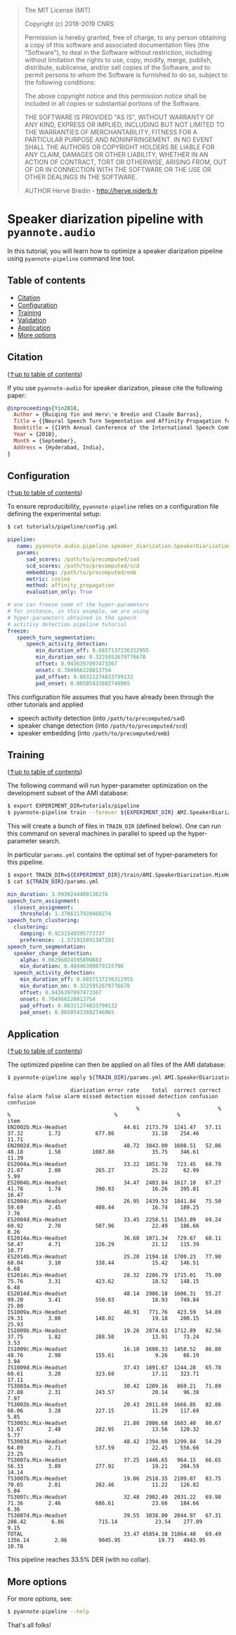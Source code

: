 > The MIT License (MIT)
>
> Copyright (c) 2018-2019 CNRS
>
> Permission is hereby granted, free of charge, to any person obtaining a copy
> of this software and associated documentation files (the "Software"), to deal
> in the Software without restriction, including without limitation the rights
> to use, copy, modify, merge, publish, distribute, sublicense, and/or sell
> copies of the Software, and to permit persons to whom the Software is
> furnished to do so, subject to the following conditions:
>
> The above copyright notice and this permission notice shall be included in all
> copies or substantial portions of the Software.
>
> THE SOFTWARE IS PROVIDED "AS IS", WITHOUT WARRANTY OF ANY KIND, EXPRESS OR
> IMPLIED, INCLUDING BUT NOT LIMITED TO THE WARRANTIES OF MERCHANTABILITY,
> FITNESS FOR A PARTICULAR PURPOSE AND NONINFRINGEMENT. IN NO EVENT SHALL THE
> AUTHORS OR COPYRIGHT HOLDERS BE LIABLE FOR ANY CLAIM, DAMAGES OR OTHER
> LIABILITY, WHETHER IN AN ACTION OF CONTRACT, TORT OR OTHERWISE, ARISING FROM,
> OUT OF OR IN CONNECTION WITH THE SOFTWARE OR THE USE OR OTHER DEALINGS IN THE
> SOFTWARE.
>
> AUTHOR
> Hervé Bredin - http://herve.niderb.fr

# Speaker diarization pipeline with `pyannote.audio`

In this tutorial, you will learn how to optimize a speaker diarization pipeline using `pyannote-pipeline` command line tool.

## Table of contents
- [Citation](#citation)
- [Configuration](#configuration)
- [Training](#training)
- [Validation](#validation)
- [Application](#application)
- [More options](#more-options)

## Citation
([↑up to table of contents](#table-of-contents))

If you use `pyannote-audio` for speaker diarization, please cite the following paper:

```bibtex
@inproceedings{Yin2018,
  Author = {Ruiqing Yin and Herv\'e Bredin and Claude Barras},
  Title = {{Neural Speech Turn Segmentation and Affinity Propagation for Speaker Diarization}},
  Booktitle = {{19th Annual Conference of the International Speech Communication Association, Interspeech 2018}},
  Year = {2018},
  Month = {September},
  Address = {Hyderabad, India},
}
```

## Configuration
([↑up to table of contents](#table-of-contents))

To ensure reproducibility, `pyannote-pipeline` relies on a configuration file defining the experimental setup:

```bash
$ cat tutorials/pipeline/config.yml
```
```yaml
pipeline:
   name: pyannote.audio.pipeline.speaker_diarization.SpeakerDiarization
   params:
      sad_scores: /path/to/precomputed/sad
      scd_scores: /path/to/precomputed/scd
      embedding: /path/to/precomputed/emb
      metric: cosine
      method: affinity_propagation
      evaluation_only: True

# one can freeze some of the hyper-parameters
# for instance, in this example, we are using
# hyper-parameters obtained in the speech 
# actitivy detection pipeline tutorial
freeze:
   speech_turn_segmentation:
      speech_activity_detection:
         min_duration_off: 0.6857137236312955
         min_duration_on: 0.3225952679776678
         offset: 0.9436397097473367
         onset: 0.704966228813754
         pad_offset: 0.08311274833799132
         pad_onset: 0.06505433882746965
```

This configuration file assumes that you have already been through the other tutorials and applied
  - speech activity detection (into `/path/to/precomputed/sad`)
  - speaker change detection (into `/path/to/precomputed/scd`)
  - speaker embedding (into `/path/to/precomputed/emb`)

## Training
([↑up to table of contents](#table-of-contents))

The following command will run hyper-parameter optimization on the development subset of the AMI database:

```bash
$ export EXPERIMENT_DIR=tutorials/pipeline
$ pyannote-pipeline train --forever ${EXPERIMENT_DIR} AMI.SpeakerDiarization.MixHeadset
```

This will create a bunch of files in `TRAIN_DIR` (defined below).
One can run this command on several machines in parallel to speed up the hyper-parameter search.

In particular `params.yml` contains the optimal set of hyper-parameters for this pipeline.

```bash
$ export TRAIN_DIR=${EXPERIMENT_DIR}/train/AMI.SpeakerDiarization.MixHeadset.development
$ cat ${TRAIN_DIR}/params.yml
```
```yaml
min_duration: 3.9939244408136276
speech_turn_assignment:
  closest_assignment:
    threshold: 1.3786317920460274
speech_turn_clustering:
  clustering:
    damping: 0.9231549395773737
    preference: -1.571915891387201
speech_turn_segmentation:
  speaker_change_detection:
    alpha: 0.08296024595899683
    min_duration: 0.40446309879155706
  speech_activity_detection:
    min_duration_off: 0.6857137236312955
    min_duration_on: 0.3225952679776678
    offset: 0.9436397097473367
    onset: 0.704966228813754
    pad_offset: 0.08311274833799132
    pad_onset: 0.06505433882746965
```


## Application
([↑up to table of contents](#table-of-contents))

The optimized pipeline can then be applied on all files of the AMI database:

```bash
$ pyannote-pipeline apply ${TRAIN_DIR}/params.yml AMI.SpeakerDiarization.MixHeadset /path/to/pipeline/output
```
```
                    diarization error rate    total  correct correct false alarm false alarm missed detection missed detection confusion confusion
                                         %                         %                       %                                 %                   %
item
EN2002b.Mix-Headset                  44.61  2173.79  1241.47   57.11       37.32        1.72           677.86            31.18    254.46     11.71
EN2002d.Mix-Headset                  48.72  3043.00  1608.51   52.86       48.18        1.58          1087.88            35.75    346.61     11.39
ES2004a.Mix-Headset                  33.22  1051.70   723.45   68.79       21.07        2.00           265.27            25.22     62.99      5.99
ES2004b.Mix-Headset                  34.47  2403.84  1617.10   67.27       41.78        1.74           390.93            16.26    395.81     16.47
ES2004c.Mix-Headset                  26.95  2439.53  1841.84   75.50       59.69        2.45           408.44            16.74    189.25      7.76
ES2004d.Mix-Headset                  33.45  2258.51  1563.89   69.24       60.92        2.70           507.96            22.49    186.66      8.26
ES2014a.Mix-Headset                  36.60  1071.34   729.67   68.11       50.47        4.71           226.29            21.12    115.39     10.77
ES2014b.Mix-Headset                  25.20  2194.18  1709.23   77.90       68.04        3.10           338.44            15.42    146.51      6.68
ES2014c.Mix-Headset                  28.32  2286.79  1715.01   75.00       75.76        3.31           423.62            18.52    148.15      6.48
ES2014d.Mix-Headset                  48.14  2906.18  1606.31   55.27       99.20        3.41           550.03            18.93    749.84     25.80
IS1009a.Mix-Headset                  48.91   771.76   423.59   54.89       29.31        3.80           148.02            19.18    200.15     25.93
IS1009b.Mix-Headset                  19.26  2074.63  1712.89   82.56       37.75        1.82           288.50            13.91     73.24      3.53
IS1009c.Mix-Headset                  16.10  1680.33  1458.52   86.80       48.76        2.90           155.61             9.26     66.19      3.94
IS1009d.Mix-Headset                  37.43  1891.67  1244.28   65.78       60.61        3.20           323.68            17.11    323.71     17.11
TS3003a.Mix-Headset                  30.42  1209.16   869.21   71.89       27.88        2.31           243.57            20.14     96.38      7.97
TS3003b.Mix-Headset                  20.43  2011.69  1666.85   82.86       66.06        3.28           227.15            11.29    117.68      5.85
TS3003c.Mix-Headset                  21.80  2086.68  1683.40   80.67       51.67        2.48           282.95            13.56    120.32      5.77
TS3003d.Mix-Headset                  48.42  2394.09  1299.84   54.29       64.89        2.71           537.59            22.45    556.66     23.25
TS3007a.Mix-Headset                  37.25  1446.65   964.15   66.65       56.33        3.89           277.92            19.21    204.59     14.14
TS3007b.Mix-Headset                  19.06  2518.35  2109.07   83.75       70.65        2.81           282.46            11.22    126.82      5.04
TS3007c.Mix-Headset                  32.48  2902.49  2031.22   69.98       71.36        2.46           686.61            23.66    184.66      6.36
TS3007d.Mix-Headset                  39.55  3038.00  2044.97   67.31      208.42        6.86           715.14            23.54    277.89      9.15
TOTAL                                33.47 45854.38 31864.48   69.49     1356.14        2.96          9045.95            19.73   4943.95     10.78
```
This pipeline reaches 33.5% DER (with no collar).

## More options

For more options, see:

```bash
$ pyannote-pipeline --help
```

That's all folks!
